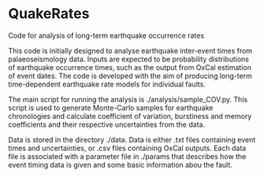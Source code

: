 # QuakeRates
Code for analysis of long-term earthquake occurrence rates

This code is initially designed to analyse earthquake inter-event times from palaeoseismology data. Inputs are expected to be probability distributions of earthquake occurrence times, such as the output from OxCal estimation of event dates. The code is developed with the aim of producing long-term time-dependent earthquake rate models for individual faults.

The main script for running the analysis is ./analysis/sample_COV.py. This script is used to generate Monte-Carlo samples for earthquake chronologies and calculate coefficient of variation, burstiness and memory coefficients and their respective uncertainties from the data.

Data is stored in the directory ./data. Data is either .txt files containing event times and uncertainties, or .csv files containing OxCal outputs. Each data file is associated with a parameter file in ./params that describes how the event timing data is given and some basic information abou the fault.